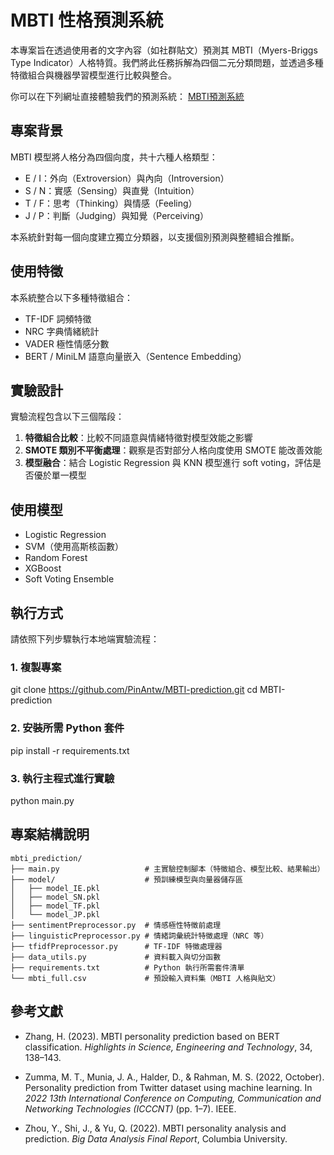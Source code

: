 # MBTI 性格預測系統

本專案旨在透過使用者的文字內容（如社群貼文）預測其 MBTI（Myers-Briggs Type Indicator）人格特質。我們將此任務拆解為四個二元分類問題，並透過多種特徵組合與機器學習模型進行比較與整合。

你可以在下列網址直接體驗我們的預測系統：
[MBTI預測系統](https://mbti-prediction.vercel.app/)
## 專案背景

MBTI 模型將人格分為四個向度，共十六種人格類型：

- E / I：外向（Extroversion）與內向（Introversion）
- S / N：實感（Sensing）與直覺（Intuition）
- T / F：思考（Thinking）與情感（Feeling）
- J / P：判斷（Judging）與知覺（Perceiving）

本系統針對每一個向度建立獨立分類器，以支援個別預測與整體組合推斷。

## 使用特徵

本系統整合以下多種特徵組合：

- TF-IDF 詞頻特徵
- NRC 字典情緒統計
- VADER 極性情感分數
- BERT / MiniLM 語意向量嵌入（Sentence Embedding）

## 實驗設計

實驗流程包含以下三個階段：

1. **特徵組合比較**：比較不同語意與情緒特徵對模型效能之影響  
2. **SMOTE 類別不平衡處理**：觀察是否對部分人格向度使用 SMOTE 能改善效能  
3. **模型融合**：結合 Logistic Regression 與 KNN 模型進行 soft voting，評估是否優於單一模型

## 使用模型

- Logistic Regression
- SVM（使用高斯核函數）
- Random Forest
- XGBoost
- Soft Voting Ensemble

## 執行方式

請依照下列步驟執行本地端實驗流程：

### 1. 複製專案
git clone https://github.com/PinAntw/MBTI-prediction.git
cd MBTI-prediction

### 2. 安裝所需 Python 套件
pip install -r requirements.txt

### 3. 執行主程式進行實驗
python main.py

## 專案結構說明

```
mbti_prediction/
├── main.py                   # 主實驗控制腳本（特徵組合、模型比較、結果輸出）
├── model/                    # 預訓練模型與向量器儲存區
│   ├── model_IE.pkl
│   ├── model_SN.pkl
│   ├── model_TF.pkl
│   └── model_JP.pkl
├── sentimentPreprocessor.py  # 情感極性特徵前處理
├── linguisticPreprocessor.py # 情緒詞彙統計特徵處理（NRC 等）
├── tfidfPreprocessor.py      # TF-IDF 特徵處理器
├── data_utils.py             # 資料載入與切分函數
├── requirements.txt          # Python 執行所需套件清單
└── mbti_full.csv             # 預設輸入資料集（MBTI 人格與貼文）
```

## 參考文獻

- Zhang, H. (2023). MBTI personality prediction based on BERT classification. *Highlights in Science, Engineering and Technology*, 34, 138–143.

- Zumma, M. T., Munia, J. A., Halder, D., & Rahman, M. S. (2022, October). Personality prediction from Twitter dataset using machine learning. In *2022 13th International Conference on Computing, Communication and Networking Technologies (ICCCNT)* (pp. 1–7). IEEE.

- Zhou, Y., Shi, J., & Yu, Q. (2022). MBTI personality analysis and prediction. *Big Data Analysis Final Report*, Columbia University.